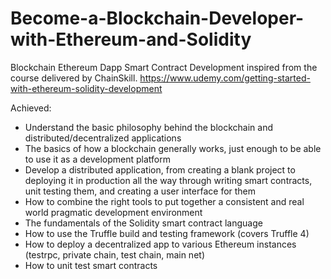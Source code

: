 # Become-a-Blockchain-Developer-with-Ethereum-and-Solidity
Blockchain Ethereum Dapp Smart Contract Development inspired from the course delivered by ChainSkill.
https://www.udemy.com/getting-started-with-ethereum-solidity-development

Achieved:
- Understand the basic philosophy behind the blockchain and distributed/decentralized applications
- The basics of how a blockchain generally works, just enough to be able to use it as a development platform
- Develop a distributed application, from creating a blank project to deploying it in production all the way through writing smart contracts, unit testing them, and creating a user interface for them
- How to combine the right tools to put together a consistent and real world pragmatic development environment
- The fundamentals of the Solidity smart contract language
- How to use the Truffle build and testing framework (covers Truffle 4)
- How to deploy a decentralized app to various Ethereum instances (testrpc, private chain, test chain, main net)
- How to unit test smart contracts
